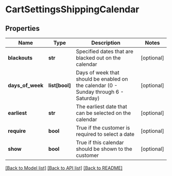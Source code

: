 # CartSettingsShippingCalendar

## Properties
Name | Type | Description | Notes
------------ | ------------- | ------------- | -------------
**blackouts** | **str** | Specified dates that are blacked out on the calendar | [optional] 
**days_of_week** | **list[bool]** | Days of week that should be enabled on the calendar (0 - Sunday through 6 - Saturday) | [optional] 
**earliest** | **str** | The earliest date that can be selected on the calendar | [optional] 
**require** | **bool** | True if the customer is required to select a date | [optional] 
**show** | **bool** | True if this calendar should be shown to the customer | [optional] 

[[Back to Model list]](../README.md#documentation-for-models) [[Back to API list]](../README.md#documentation-for-api-endpoints) [[Back to README]](../README.md)


